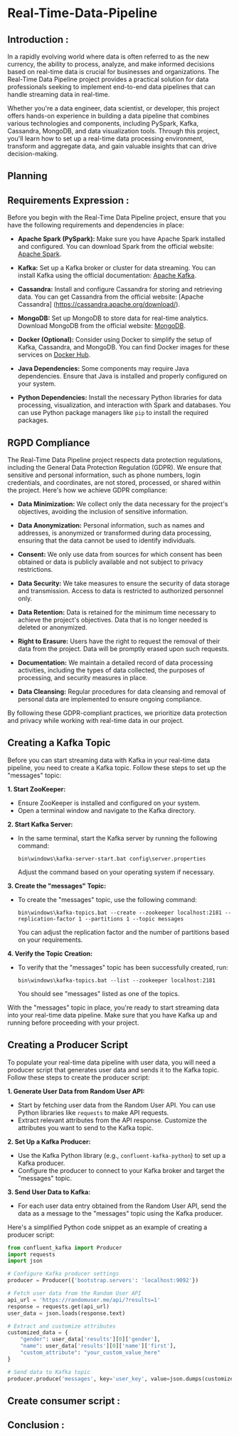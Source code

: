 # Real-Time-Data-Pipeline
## Introduction :
In a rapidly evolving world where data is often referred to as the new currency, the ability to process, analyze, and make informed decisions based on real-time data is crucial for businesses and organizations. The Real-Time Data Pipeline project provides a practical solution for data professionals seeking to implement end-to-end data pipelines that can handle streaming data in real-time.

Whether you're a data engineer, data scientist, or developer, this project offers hands-on experience in building a data pipeline that combines various technologies and components, including PySpark, Kafka, Cassandra, MongoDB, and data visualization tools. Through this project, you'll learn how to set up a real-time data processing environment, transform and aggregate data, and gain valuable insights that can drive decision-making.

## Planning
## Requirements Expression :
Before you begin with the Real-Time Data Pipeline project, ensure that you have the following requirements and dependencies in place:

- **Apache Spark (PySpark):** Make sure you have Apache Spark installed and configured. You can download Spark from the official website: [Apache Spark](https://spark.apache.org/downloads.html).

- **Kafka:** Set up a Kafka broker or cluster for data streaming. You can install Kafka using the official documentation: [Apache Kafka](https://kafka.apache.org/quickstart).

- **Cassandra:** Install and configure Cassandra for storing and retrieving data. You can get Cassandra from the official website: [Apache Cassandra] (https://cassandra.apache.org/download/).

- **MongoDB:** Set up MongoDB to store data for real-time analytics. Download MongoDB from the official website: [MongoDB](https://www.mongodb.com/try/download/community).

- **Docker (Optional):** Consider using Docker to simplify the setup of Kafka, Cassandra, and MongoDB. You can find Docker images for these services on [Docker Hub](https://hub.docker.com).

- **Java Dependencies:** Some components may require Java dependencies. Ensure that Java is installed and properly configured on your system.

- **Python Dependencies:** Install the necessary Python libraries for data processing, visualization, and interaction with Spark and databases. You can use Python package managers like `pip` to install the required packages.

## RGPD Compliance

The Real-Time Data Pipeline project respects data protection regulations, including the General Data Protection Regulation (GDPR). We ensure that sensitive and personal information, such as phone numbers, login credentials, and coordinates, are not stored, processed, or shared within the project. Here's how we achieve GDPR compliance:

- **Data Minimization:** We collect only the data necessary for the project's objectives, avoiding the inclusion of sensitive information.

- **Data Anonymization:** Personal information, such as names and addresses, is anonymized or transformed during data processing, ensuring that the data cannot be used to identify individuals.

- **Consent:** We only use data from sources for which consent has been obtained or data is publicly available and not subject to privacy restrictions.

- **Data Security:** We take measures to ensure the security of data storage and transmission. Access to data is restricted to authorized personnel only.

- **Data Retention:** Data is retained for the minimum time necessary to achieve the project's objectives. Data that is no longer needed is deleted or anonymized.

- **Right to Erasure:** Users have the right to request the removal of their data from the project. Data will be promptly erased upon such requests.

- **Documentation:** We maintain a detailed record of data processing activities, including the types of data collected, the purposes of processing, and security measures in place.

- **Data Cleansing:** Regular procedures for data cleansing and removal of personal data are implemented to ensure ongoing compliance.

By following these GDPR-compliant practices, we prioritize data protection and privacy while working with real-time data in our project.

## Creating a Kafka Topic

Before you can start streaming data with Kafka in your real-time data pipeline, you need to create a Kafka topic. Follow these steps to set up the "messages" topic:

**1. Start ZooKeeper:**
   - Ensure ZooKeeper is installed and configured on your system.
   - Open a terminal window and navigate to the Kafka directory.

**2. Start Kafka Server:**
   - In the same terminal, start the Kafka server by running the following command:
     ```shell
     bin\windows\kafka-server-start.bat config\server.properties
     ```
     Adjust the command based on your operating system if necessary.

**3. Create the "messages" Topic:**
   - To create the "messages" topic, use the following command:
     ```shell
     bin\windows\kafka-topics.bat --create --zookeeper localhost:2181 --replication-factor 1 --partitions 1 --topic messages
     ```
     You can adjust the replication factor and the number of partitions based on your requirements.

**4. Verify the Topic Creation:**
   - To verify that the "messages" topic has been successfully created, run:
     ```shell
     bin\windows\kafka-topics.bat --list --zookeeper localhost:2181
     ```
     You should see "messages" listed as one of the topics.

With the "messages" topic in place, you're ready to start streaming data into your real-time data pipeline. Make sure that you have Kafka up and running before proceeding with your project.

## Creating a Producer Script

To populate your real-time data pipeline with user data, you will need a producer script that generates user data and sends it to the Kafka topic. Follow these steps to create the producer script:

**1. Generate User Data from Random User API:**
   - Start by fetching user data from the Random User API. You can use Python libraries like `requests` to make API requests.
   - Extract relevant attributes from the API response. Customize the attributes you want to send to the Kafka topic.

**2. Set Up a Kafka Producer:**
   - Use the Kafka Python library (e.g., `confluent-kafka-python`) to set up a Kafka producer.
   - Configure the producer to connect to your Kafka broker and target the "messages" topic.

**3. Send User Data to Kafka:**
   - For each user data entry obtained from the Random User API, send the data as a message to the "messages" topic using the Kafka producer.

Here's a simplified Python code snippet as an example of creating a producer script:

```python
from confluent_kafka import Producer
import requests
import json

# Configure Kafka producer settings
producer = Producer({'bootstrap.servers': 'localhost:9092'})

# Fetch user data from the Random User API
api_url = 'https://randomuser.me/api/?results=1'
response = requests.get(api_url)
user_data = json.loads(response.text)

# Extract and customize attributes
customized_data = {
    "gender": user_data['results'][0]['gender'],
    "name": user_data['results'][0]['name']['first'],
    "custom_attribute": "your_custom_value_here"
}

# Send data to Kafka topic
producer.produce('messages', key='user_key', value=json.dumps(customized_data))

```
## Create consumer script :



## Conclusion :
